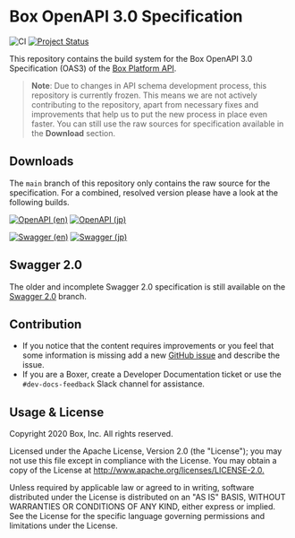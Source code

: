 # Box OpenAPI 3.0 Specification

<!-- markdownlint-disable line-length -->
![CI](https://github.com/box/box-openapi/workflows/CI/badge.svg) [![Project Status](https://opensource.box.com/badges/active.svg)](http://opensource.box.com/badges)

This repository contains the build system for the Box OpenAPI 3.0 Specification (OAS3) of the [Box Platform API](https://developers.box.com/).

> **Note**: Due to changes in API schema development process, this repository is currently frozen. This means we are not actively contributing to the repository, apart from necessary fixes and improvements that help us to put the new process in place even faster. 
You can still use the raw sources for specification available in the **Download** section.

## Downloads

The `main` branch of this repository only contains the raw source for the
specification. For a combined, resolved version please have a look at the
following builds.

[![OpenAPI (en)](https://img.shields.io/static/v1.svg?label=OpenAPI%203&message=Download&color=grey&labelColor=0361D4&style=for-the-badge&logoColor=white)](https://raw.githubusercontent.com/box/box-openapi/en/openapi.json)
[![OpenAPI (jp)](https://img.shields.io/static/v1.svg?label=OpenAPI%203&message=ダウンロード&color=grey&labelColor=0361D4&style=for-the-badge&logoColor=white)](https://raw.githubusercontent.com/box/box-openapi/jp/openapi.json)

[![Swagger (en)](https://img.shields.io/static/v1.svg?label=Swagger%202&message=Backported&color=grey&labelColor=0361D4&style=for-the-badge)](https://github.com/box/box-openapi/tree/swagger-2.0)
[![Swagger (jp)](https://img.shields.io/static/v1.svg?label=Swagger%202&message=Legacy%20/%20Incomplete&color=grey&labelColor=lightgrey&style=for-the-badge)](https://github.com/box/box-openapi/tree/legacy-swagger-2.0/v2.0)

## Swagger 2.0

The older and incomplete Swagger 2.0 specification is still available on the
[Swagger 2.0](https://github.com/box/box-openapi/tree/swagger_2.0) branch.

## Contribution

* If you notice that the content requires improvements or you feel that some information is missing add a new [GitHub issue](https://github.com/box/box-openapi/issues) and describe the issue.
* If you are a Boxer, create a Developer Documentation ticket or use the `#dev-docs-feedback` Slack channel for assistance.

## Usage & License

Copyright 2020 Box, Inc. All rights reserved.

Licensed under the Apache License, Version 2.0 (the "License"); you may not use
this file except in compliance with the License. You may obtain a copy of the
License at <http://www.apache.org/licenses/LICENSE-2.0.>

Unless required by applicable law or agreed to in writing, software distributed
under the License is distributed on an "AS IS" BASIS, WITHOUT WARRANTIES OR
CONDITIONS OF ANY KIND, either express or implied. See the License for the
specific language governing permissions and limitations under the License.
<!-- markdownlint-enable line-length -->